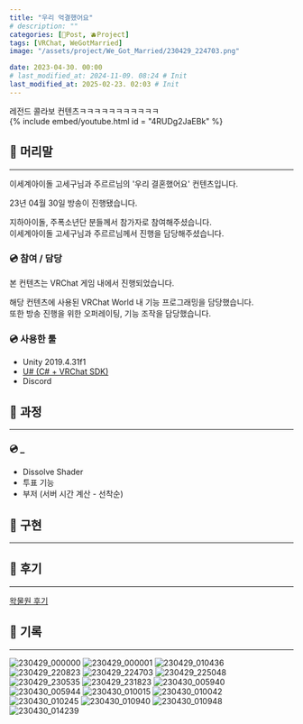 ```yaml
---
title: "우리 억결했어요"
# description: ""
categories: [📀Post, 🫐Project]
tags: [VRChat, WeGotMarried]
image: "/assets/project/We_Got_Married/230429_224703.png"

date: 2023-04-30. 00:00
# last_modified_at: 2024-11-09. 08:24 # Init
last_modified_at: 2025-02-23. 02:03 # Init
---
```


레전드 콜라보 컨텐츠ㅋㅋㅋㅋㅋㅋㅋㅋㅋㅋㅋ  
{% include embed/youtube.html id = "4RUDg2JaEBk" %}

## 📀 머리말

---

이세계아이돌 고세구님과 주르르님의 '우리 결혼했어요' 컨텐츠입니다.  

23년 04월 30일 방송이 진행됐습니다.  

지하아이돌, 주폭소년단 분들께서 참가자로 참여해주셨습니다.  
이세계아이돌 고세구님과 주르르님께서 진행을 담당해주셨습니다.  

### 💿 참여 / 담당

본 컨텐츠는 VRChat 게임 내에서 진행되었습니다.  

해당 컨텐츠에 사용된 VRChat World 내 기능 프로그래밍을 담당했습니다.  
또한 방송 진행을 위한 오퍼레이팅, 기능 조작을 담당했습니다.  

### 💿 사용한 툴

- Unity 2019.4.31f1
- [U# (C# + VRChat SDK)](https://udonsharp.docs.vrchat.com/)
- Discord

## 📀 과정

---

### 💿 _

- Dissolve Shader
- 투표 기능
- 부저 (서버 시간 계산 - 선착순)

## 📀 구현

---

## 📀 후기

---

[왁물원 후기](https://cafe.naver.com/steamindiegame/11001427)  

## 📀 기록

---

![230429_000000](/assets/project/We_Got_Married/230429_000000.png)
![230429_000001](/assets/project/We_Got_Married/230429_000001.gif)
![230429_010436](/assets/project/We_Got_Married/230429_010436.png)
![230429_220823](/assets/project/We_Got_Married/230429_220823.png)
![230429_224703](/assets/project/We_Got_Married/230429_224703.png)
![230429_225048](/assets/project/We_Got_Married/230429_225048.png)
![230429_230535](/assets/project/We_Got_Married/230429_230535.png)
![230429_231823](/assets/project/We_Got_Married/230429_231823.png)
![230430_005940](/assets/project/We_Got_Married/230430_005940.png)
![230430_005944](/assets/project/We_Got_Married/230430_005944.png)
![230430_010015](/assets/project/We_Got_Married/230430_010015.png)
![230430_010042](/assets/project/We_Got_Married/230430_010042.png)
![230430_010245](/assets/project/We_Got_Married/230430_010245.png)
![230430_010940](/assets/project/We_Got_Married/230430_010940.png)
![230430_010948](/assets/project/We_Got_Married/230430_010948.png)
![230430_014239](/assets/project/We_Got_Married/230430_014239.png)
